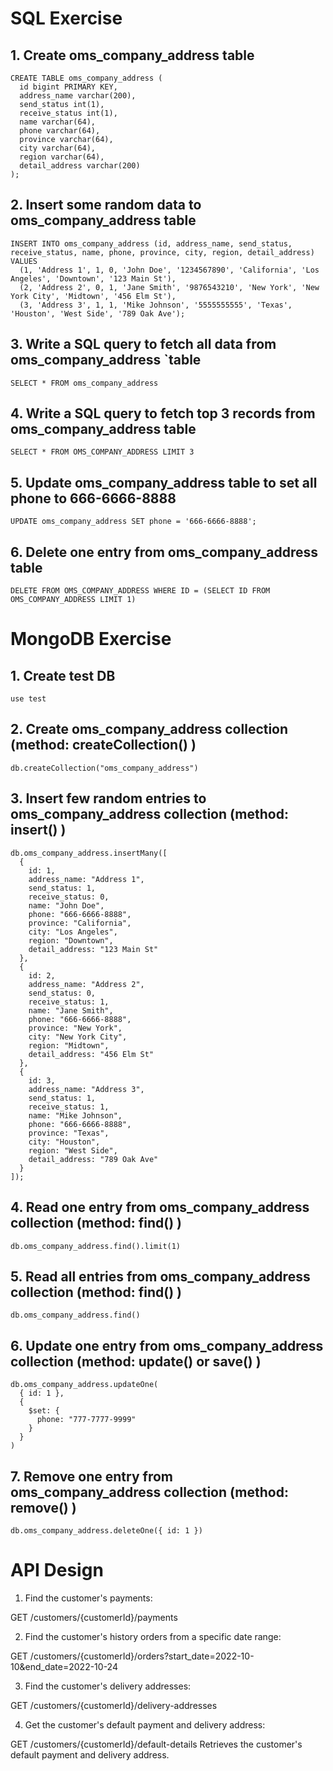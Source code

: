 # SQL Exercise
## 1. Create  oms_company_address  table
```
CREATE TABLE oms_company_address (
  id bigint PRIMARY KEY,
  address_name varchar(200),
  send_status int(1),
  receive_status int(1),
  name varchar(64),
  phone varchar(64),
  province varchar(64),
  city varchar(64),
  region varchar(64),
  detail_address varchar(200)
);
```

## 2. Insert some random data to  oms_company_address  table
```
INSERT INTO oms_company_address (id, address_name, send_status, receive_status, name, phone, province, city, region, detail_address)
VALUES 
  (1, 'Address 1', 1, 0, 'John Doe', '1234567890', 'California', 'Los Angeles', 'Downtown', '123 Main St'),
  (2, 'Address 2', 0, 1, 'Jane Smith', '9876543210', 'New York', 'New York City', 'Midtown', '456 Elm St'),
  (3, 'Address 3', 1, 1, 'Mike Johnson', '5555555555', 'Texas', 'Houston', 'West Side', '789 Oak Ave');
```

## 3. Write a SQL query to fetch all data from  oms_company_address  `table
```
SELECT * FROM oms_company_address
```

## 4. Write a SQL query to fetch top 3 records from  oms_company_address  table
```
SELECT * FROM OMS_COMPANY_ADDRESS LIMIT 3
```

## 5.  Update  oms_company_address  table to set all  phone to 666-6666-8888
```
UPDATE oms_company_address SET phone = '666-6666-8888';
```

## 6. Delete one entry from  oms_company_address  table
```
DELETE FROM OMS_COMPANY_ADDRESS WHERE ID = (SELECT ID FROM OMS_COMPANY_ADDRESS LIMIT 1)
```

# MongoDB Exercise
## 1.  Create  test DB 
```
use test
```
## 2.  Create  oms_company_address  collection  (method: createCollection() )
```
db.createCollection("oms_company_address")
```

## 3.  Insert few random entries to  oms_company_address  collection (method: insert() )
```
db.oms_company_address.insertMany([
  {
    id: 1,
    address_name: "Address 1",
    send_status: 1,
    receive_status: 0,
    name: "John Doe",
    phone: "666-6666-8888",
    province: "California",
    city: "Los Angeles",
    region: "Downtown",
    detail_address: "123 Main St"
  },
  {
    id: 2,
    address_name: "Address 2",
    send_status: 0,
    receive_status: 1,
    name: "Jane Smith",
    phone: "666-6666-8888",
    province: "New York",
    city: "New York City",
    region: "Midtown",
    detail_address: "456 Elm St"
  },
  {
    id: 3,
    address_name: "Address 3",
    send_status: 1,
    receive_status: 1,
    name: "Mike Johnson",
    phone: "666-6666-8888",
    province: "Texas",
    city: "Houston",
    region: "West Side",
    detail_address: "789 Oak Ave"
  }
]);
```

## 4.  Read one entry from  oms_company_address  collection (method: find() )
```
db.oms_company_address.find().limit(1)
```

## 5.  Read all entries from  oms_company_address  collection (method: find() )
```
db.oms_company_address.find()
```
## 6.  Update one entry from  oms_company_address collection (method: update() or save() )
```
db.oms_company_address.updateOne(
  { id: 1 },
  {
    $set: {
      phone: "777-7777-9999" 
    }
  }
)

```
## 7.  Remove one entry from  oms_company_address collection (method: remove() )
```
db.oms_company_address.deleteOne({ id: 1 })
```


# API Design
1. Find the customer's payments:

GET /customers/{customerId}/payments



2. Find the customer's history orders from a specific date range:

GET /customers/{customerId}/orders?start_date=2022-10-10&end_date=2022-10-24


3. Find the customer's delivery addresses:

GET /customers/{customerId}/delivery-addresses

4. Get the customer's default payment and delivery address:

GET /customers/{customerId}/default-details
Retrieves the customer's default payment and delivery address.